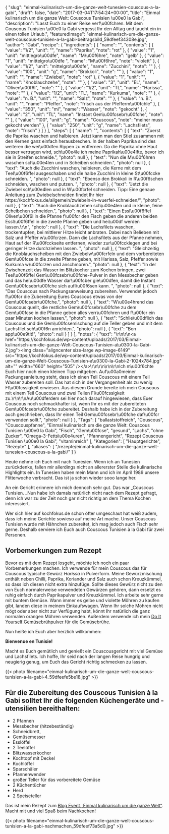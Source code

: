 {
    "slug": "einmal-kulinarisch-um-die-ganze-welt-tunesien-couscous-a-la-gabi",
    "draft": false,
    "date": "2017-03-04T17:54:24+00:00",
    "title": "Einmal kulinarisch um die ganze Welt: Couscous Tunisien \u00e0 la Gabi",
    "description": "Lasst Euch zu einer Reise verf\u00fchren. Mit dem Couscous Tunisien \u00e0 la Gabi vergesst Ihr den Alltag und taucht ein in einen tollen Urlaub.",
    "featuredImage": "einmal-kulinarisch-um-die-ganze-welt-couscous-tunisien-a-la-gabi-beitragsbild_59dfeef34308e.jpg",
    "author": "Gabi",
    "recipe": {
        "ingredients": [
            {
                "name": "",
                "contents": [
                    {
                        "value": "1\/2",
                        "unit": "",
                        "name": "Paprika",
                        "note": "rot"
                    },
                    {
                        "value": "1",
                        "unit": "mittlegro\u00dfe",
                        "name": "M\u00f6hre",
                        "note": "gelb"
                    },
                    {
                        "value": "1",
                        "unit": "mittelgro\u00dfe ",
                        "name": "M\u00f6hre",
                        "note": "violett"
                    },
                    {
                        "value": "1\/2",
                        "unit": "mittelgro\u00dfe",
                        "name": "Zucchini",
                        "note": ""
                    },
                    {
                        "value": "100",
                        "unit": "g",
                        "name": "Brokkoli",
                        "note": ""
                    },
                    {
                        "value": "1",
                        "unit": "",
                        "name": "Zwiebel",
                        "note": "rot"
                    },
                    {
                        "value": "1",
                        "unit": "",
                        "name": "Knoblauchzehe",
                        "note": ""
                    },
                    {
                        "value": "3",
                        "unit": "EL",
                        "name": "Oliven\u00f6l",
                        "note": ""
                    },
                    {
                        "value": "1\/2",
                        "unit": "TL",
                        "name": "Harissa",
                        "note": ""
                    },
                    {
                        "value": "1\/2",
                        "unit": "TL",
                        "name": "Kurkuma",
                        "note": ""
                    },
                    {
                        "value": "n. B.",
                        "unit": "",
                        "name": "Salz",
                        "note": ""
                    },
                    {
                        "value": "n. B.",
                        "unit": "",
                        "name": "Pfeffer",
                        "note": "frisch aus der Pfefferm\u00fchle"
                    },
                    {
                        "value": "350",
                        "unit": "ml",
                        "name": "Wasser",
                        "note": "gekocht"
                    },
                    {
                        "value": "2",
                        "unit": "TL",
                        "name": "Instant Gem\u00fcsebr\u00fche",
                        "note": ""
                    },
                    {
                        "value": "100",
                        "unit": "g",
                        "name": "Couscous",
                        "note": "meiner muss gekocht werden"
                    },
                    {
                        "value": "250",
                        "unit": "g",
                        "name": "Lachsfilets",
                        "note": "frisch"
                    }
                ]
            }
        ],
        "steps": [
            {
                "name": "",
                "contents": [
                    {
                        "text": "Zuerst die Paprika waschen und halbieren. Jetzt kann man den Stiel zusammen mit den Kernen ganz einfach herausbrechen. In der halben Paprika sind des weiteren die wei\u00dfen Rippen zu entfernen. Da die Paprika ohne Haut besser vertragen wird, sch\u00e4le ich meine Paprikah\u00e4lfte, bevor ich sie in Streifen schneide.",
                        "photo": null
                    },
                    {
                        "text": "Nun die M\u00f6hren waschen sch\u00e4len und in Scheiben schneiden.",
                        "photo": null
                    },
                    {
                        "text": "Auch die Zucchini waschen, halbieren, die Kerne mit dem Teel\u00f6ffel ausgeschaben und die halbe Zucchini in kleine St\u00fccke schneiden. ",
                        "photo": null
                    },
                    {
                        "text": "Ebenso den Brokkoli in R\u00f6schen schneiden, waschen und putzen. ",
                        "photo": null
                    },
                    {
                        "text": "Jetzt die Zwiebel sch\u00e4len und in W\u00fcrfel schneiden. Tipp: Eine genaue Anleitung zum Zwiebelschneiden findet Ihr hier https:\/\/kochfokus.de\/allgemein\/zwiebeln-in-wuerfel-schneiden\/",
                        "photo": null
                    },
                    {
                        "text": "Auch die Knoblauchzehen sch\u00e4len und in kleine, feine Scheibchen schneiden.",
                        "photo": null
                    },
                    {
                        "text": "Einen Essl\u00f6ffel Oliven\u00f6l in die Pfanne f\u00fcr den Fisch geben die anderen beiden Essl\u00f6ffel in die zweite Pfanne geben und hei\u00df werden lassen.\r\n",
                        "photo": null
                    },
                    {
                        "text": "Die Lachsfilets waschen, trockentupfen, bei mittlerer Hitze leicht anbraten. Dabei nach Belieben mit Salz und Pfeffer w\u00fcrzen. Dann die Lachsfilets aus der Pfanne nehmen, Haut auf der R\u00fcckseite entfernen, wieder zur\u00fccklegen und bei geringer Hitze durchziehen lassen. ",
                        "photo": null
                    },
                    {
                        "text": "Gleichzeitig die Knoblauchscheiben mit den Zwiebelw\u00fcrfeln und dem vorbereiteten Gem\u00fcse in die zweite Pfanne geben, mit Harissa, Salz, Pfeffer sowie Kurkuma w\u00fcrzen und anschmoren.",
                        "photo": null
                    },
                    {
                        "text": "In der Zwischenzeit das Wasser im Blitzkocher zum Kochen bringen, zwei Teel\u00f6ffel Gem\u00fcsebr\u00fche-Pulver in den Messbecher geben und das hei\u00dfe Wasser dar\u00fcber gie\u00dfen, damit die Instant Gem\u00fcsebr\u00fche sich aufl\u00f6sen kann. ",
                        "photo": null
                    },
                    {
                        "text": "Das Couscous nach Packungsanweisung zubereiten. Verwendet jedoch f\u00fcr die Zubereitung Eures Couscous etwas von der Gem\u00fcsebr\u00fche.",
                        "photo": null
                    },
                    {
                        "text": "W\u00e4hrend das Couscous quellt, die restliche Gem\u00fcsebr\u00fche zu dem Gem\u00fcse in die Pfanne geben alles verr\u00fchren und f\u00fcr ein paar Minuten kochen lassen.",
                        "photo": null
                    },
                    {
                        "text": "Schlie\u00dflich das Couscous und die Gem\u00fcsemischung auf die Teller geben und mit dem Lachsfilet sch\u00f6n anrichten.",
                        "photo": null
                    },
                    {
                        "text": "Bon app\u00e9tit!",
                        "photo": null
                    }
                ]
            }
        ],
        "notes": {
            "text": "\r\n\r\n<a href=\"https:\/\/kochfokus.de\/wp-content\/uploads\/2017\/03\/Einmal-kulinarisch-um-die-ganze-Welt-Couscous-Tunisien-a\u0300-la-Gabi-2.jpg\"><img class=\"aligncenter size-large wp-image-6149\" src=\"https:\/\/kochfokus.de\/wp-content\/uploads\/2017\/03\/Einmal-kulinarisch-um-die-ganze-Welt-Couscous-Tunisien-a\u0300-la-Gabi-2-1024x784.jpg\" alt=\"\" width=\"660\" height=\"505\" \/><\/a>\r\n\r\n\r\n\r\nIch m\u00f6chte Euch hier noch einen kleinen Tipp mitgeben. Auf\u00a0meiner Packungsanleitung steht, dass ich einen Teil Couscous mit einem Teil Wasser zubereiten soll. Das hat sich in der Vergangenheit als zu wenig Fl\u00fcssigkeit erwiesen. Aus diesem Grunde bereite ich mein Couscous mit einem Teil Couscous und zwei Teilen Fl\u00fcssigkeit zu.\r\n\r\nAu\u00dferdem sei hier noch darauf hingewiesen, dass Euer Couscous noch schmackhafter ist, wenn Ihr es mit der zubereiteten Gem\u00fcsebr\u00fche zubereitet. Deshalb habe ich in der Zubereitung auch geschrieben, dass Ihr einen Teil Gem\u00fcsebr\u00fche daf\u00fcr verwenden sollt.",
            "photo": null
        }
    },
    "Tags": [
        "ballaststoffreich",
        "Couscous",
        "Couscouspfanne",
        "Einmal kulinarisch um die ganze Welt: Couscous Tunisien \u00e0 la Gabi",
        "Fisch",
        "Gem\u00fcse",
        "gesund",
        "Lachs",
        "ohne Zucker",
        "Omega-3-Fetts\u00e4uren",
        "Pfannengericht",
        "Rezept Couscous Tunisien \u00e0 la Gabi",
        "vitaminreich"
    ],
    "Kategorien": [
        "Hauptgerichte",
        "Rezepte"
    ],
    "aliases": [
        "\/rezepte\/einmal-kulinarisch-um-die-ganze-welt-tunesien-couscous-a-la-gabi\/"
    ]
}

Heute nehme ich Euch mit nach Tunesien. Wenn ich an Tunesien zurückdenke, fallen mir allerdings nicht an allererster Stelle die kulinarische Highlights ein. In Tunesien haben mein Mann und ich im April 1989 unsere Flitterwoche verbracht. Das ist ja schon wieder sooo lange her.

An ein Gericht erinnere ich mich dennoch sehr gut. Das war _Couscous Tunisien. _Nun habe ich damals natürlich nicht nach dem Rezept gefragt, denn ich war zu der Zeit noch gar nicht richtig an dem Thema Kochen interessiert.

Wer sich hier auf kochfokus.de schon öfter umgeschaut hat weiß zudem, dass ich meine Gerichte sowieso auf meine Art mache. Unser Couscous Tunisien wurde mit Hähnchen zubereitet, ich mag jedoch auch Fisch sehr gerne. Deshalb serviere ich Euch auch Couscous Tunisien à la Gabi für zwei Personen.

## Vorbemerkungen zum Rezept

Bevor es mit dem Rezept losgeht, möchte ich noch ein paar Vorbemerkungen machen. Ich verwende für mein Couscous das für Couscous typische Gewürz _Harissa_ in Pulverform. Meine Gewürzmischung enthält neben Chilli, Paprika, Koriander und Salz auch schon Kreuzkümmel, so dass ich diesen nicht extra hinzufüge. Sollte dieses Gewürz nicht zu den von Euch normalerweise verwendeten Gewürzen gehören, dann ersetzt es ruhig einfach durch Paprikapulver und Kreuzkümmel. Ich arbeite sehr gerne mit buntem Gemüse. Wann immer es gelbe und violette Möhren zu kaufen gibt, landen diese in meinem Einkaufswagen. Wenn Ihr solche Möhren nicht mögt oder aber nicht zur Verfügung habt, könnt Ihr natürlich die ganz normalen orangen Möhren verwenden. Außerdem verwende ich mein [Do It Yourself Gemüsebrühpulver ][1]für die Gemüsebrühe.

Nun heiße ich Euch aber herzlich willkommen:

**Bienvenue en Tunisie!**

Macht es Euch gemütlich und genießt ein Couscousgericht mit viel Gemüse und Lachsfilets. Ich hoffe, Ihr seid nach der langen Reise hungrig und neugierig genug, um Euch das Gericht richtig schmecken zu lassen.

 

{{< photo filename="einmal-kulinarisch-um-die-ganze-welt-couscous-tunisien-a-la-gabi-4_59dfeefe5be18.jpg" >}}

 

 

## Für die Zubereitung des Couscous Tunisien à la Gabi solltet Ihr die folgenden Küchengeräte und -utensilien bereithalten:

 * 2 Pfannen
 * Messbecher (hitzebeständig)
 * Schneidbrett,
 * Gemüsemesser
 * Esslöffel
 * 2 Teelöffel
 * Blitzwasserkocher
 * Kochtopf mit Deckel
 * Kochlöffel
 * Sparschäler
 * Pfannenwender
 * großer Teller für das vorbereitete Gemüse
 * 2 Küchentücher
 * Herd
 * 2 Speiseteller

Das ist mein Rezept zum [Blog Event &#8222;Einmal kulinarisch um die ganze Welt&#8220;][2]. Macht mit und viel Spaß beim Nachkochen!

 

{{< photo filename="einmal-kulinarisch-um-die-ganze-welt-couscous-tunisien-a-la-gabi-nachmachen_59dfeef73a5d0.jpg" >}}





 [1]: https://kochfokus.de/rezepte/do-it-yourself-gemuesebruehepulver/
 [2]: https://kochfokus.de/allgemein/blog-event-einmal-kulinarisch-um-die-ganze-welt/